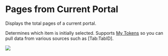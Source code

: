 # Pages from Current Portal

Displays the total pages of a current portal.

Determines which item is initially selected. Supports [My Tokens](http://www.dnnsharp.com/dnn/modules/my-custom-tokens) so you can pull data from various sources such as \[Tab:TabID\].

![](https://s3.amazonaws.com/static.dnnsharp.com/documentation/2017/07/chrome_2017-07-07_12-55-19.png)

